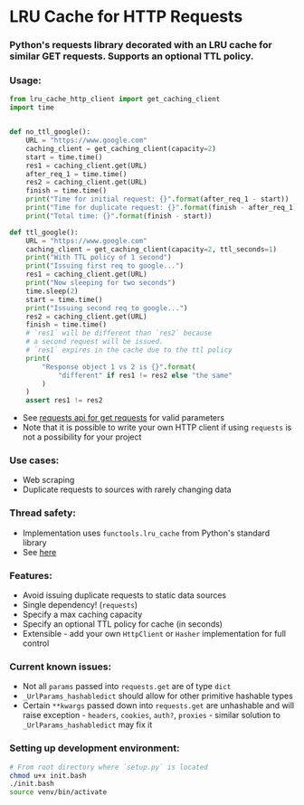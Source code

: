 # LRU Cache for HTTP Requests

### Python's requests library decorated with an LRU cache for similar GET requests. Supports an optional TTL policy.

### Usage:
```py
from lru_cache_http_client import get_caching_client
import time


def no_ttl_google():
    URL = "https://www.google.com"
    caching_client = get_caching_client(capacity=2)
    start = time.time()
    res1 = caching_client.get(URL)
    after_req_1 = time.time()
    res2 = caching_client.get(URL)
    finish = time.time()
    print("Time for initial request: {}".format(after_req_1 - start))
    print("Time for duplicate request: {}".format(finish - after_req_1))
    print("Total time: {}".format(finish - start))

def ttl_google():
    URL = "https://www.google.com"
    caching_client = get_caching_client(capacity=2, ttl_seconds=1)
    print("With TTL policy of 1 second")
    print("Issuing first req to google...")
    res1 = caching_client.get(URL)
    print("Now sleeping for two seconds")
    time.sleep(2)
    start = time.time()
    print("Issuing second req to google...")
    res2 = caching_client.get(URL)
    finish = time.time()
    # `res1` will be different than `res2` because
    # a second request will be issued.
    # `res1` expires in the cache due to the ttl policy
    print(
        "Response object 1 vs 2 is {}".format(
            "different" if res1 != res2 else "the same"
        )
    )
    assert res1 != res2
```
- See [requests api for get requests](https://requests.readthedocs.io/en/latest/_modules/requests/api/#get) for valid parameters
- Note that it is possible to write your own HTTP client if using `requests` is not a possibility for your project

### Use cases:
- Web scraping
- Duplicate requests to sources with rarely changing data

### Thread safety:
- Implementation uses `functools.lru_cache` from Python's standard library
- See [here](https://github.com/python/cpython/blob/a75c4c924de102e48faef5538eade764289915ab/Lib/functools.py#L470) 

### Features:
- Avoid issuing duplicate requests to static data sources
- Single dependency! (`requests`)
- Specify a max caching capacity
- Specify an optional TTL policy for cache (in seconds)
- Extensible - add your own `HttpClient` or `Hasher` implementation for full control

### Current known issues:
- Not all `params` passed into `requests.get` are of type `dict`
- `_UrlParams_hashabledict` should allow for other primitive hashable types
- Certain `**kwargs` passed down into `requests.get` are unhashable and will raise exception - `headers`, `cookies`, `auth?`, `proxies` - similar solution to `_UrlParams_hashabledict` may fix it

### Setting up development environment:
```bash
# From root directory where `setup.py` is located
chmod u+x init.bash
./init.bash
source venv/bin/activate
```
